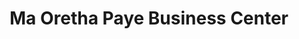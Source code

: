 ---
title: "Ma Oretha Paye Business Center"
url: /ganta/ma-oretha-paye-business-center/
shop: Lebensmittel
---